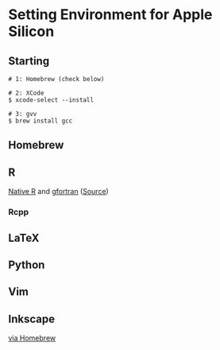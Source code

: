 # Setting Environment for Apple Silicon

## Starting
```
# 1: Homebrew (check below)

# 2: XCode
$ xcode-select --install

# 3: gvv
$ brew install gcc
```

## Homebrew


## R
[Native R](https://cran.r-project.org/bin/macosx/) and [gfortran](https://mac.r-project.org/libs-arm64/) ([Source](https://mpopov.com/blog/2021/10/10/even-faster-matrix-math-in-r-on-macos-with-m1/))

### Rcpp


## LaTeX


## Python


## Vim



## Inkscape
[via Homebrew](https://blog.looseknot.jp/mac/m1mac_inkscape_install.html)

